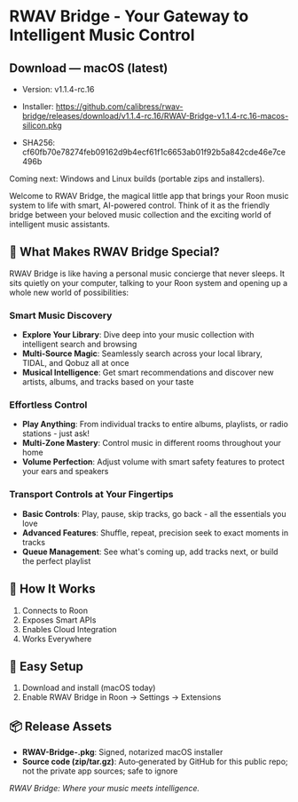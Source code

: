 # RWAV Bridge - Your Gateway to Intelligent Music Control

<!-- macos-download:start -->
## Download — macOS (latest)
- Version: v1.1.4-rc.16


- Installer: https://github.com/calibress/rwav-bridge/releases/download/v1.1.4-rc.16/RWAV-Bridge-v1.1.4-rc.16-macos-silicon.pkg
- SHA256: cf60fb70e78274feb09162d9b4ecf61f1c6653ab01f92b5a842cde46e7ce496b

Coming next: Windows and Linux builds (portable zips and installers).
<!-- macos-download:end -->

Welcome to RWAV Bridge, the magical little app that brings your Roon music system to life with smart, AI-powered control. Think of it as the friendly bridge between your beloved music collection and the exciting world of intelligent music assistants.

## 🎵 What Makes RWAV Bridge Special?

RWAV Bridge is like having a personal music concierge that never sleeps. It sits quietly on your computer, talking to your Roon system and opening up a whole new world of possibilities:

### **Smart Music Discovery**
- **Explore Your Library**: Dive deep into your music collection with intelligent search and browsing
- **Multi-Source Magic**: Seamlessly search across your local library, TIDAL, and Qobuz all at once
- **Musical Intelligence**: Get smart recommendations and discover new artists, albums, and tracks based on your taste

### **Effortless Control**
- **Play Anything**: From individual tracks to entire albums, playlists, or radio stations - just ask!
- **Multi-Zone Mastery**: Control music in different rooms throughout your home
- **Volume Perfection**: Adjust volume with smart safety features to protect your ears and speakers

### **Transport Controls at Your Fingertips**
- **Basic Controls**: Play, pause, skip tracks, go back - all the essentials you love
- **Advanced Features**: Shuffle, repeat, precision seek to exact moments in tracks
- **Queue Management**: See what's coming up, add tracks next, or build the perfect playlist

## 🚀 How It Works
1. Connects to Roon
2. Exposes Smart APIs
3. Enables Cloud Integration
4. Works Everywhere

## 🔧 Easy Setup
1) Download and install (macOS today)
2) Enable RWAV Bridge in Roon → Settings → Extensions

## 📦 Release Assets
- **RWAV-Bridge-<tag>.pkg**: Signed, notarized macOS installer
- **Source code (zip/tar.gz)**: Auto‑generated by GitHub for this public repo; not the private app sources; safe to ignore

*RWAV Bridge: Where your music meets intelligence.*
